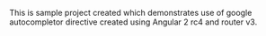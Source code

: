 This is sample project created which demonstrates use of google autocompletor directive created using Angular 2 rc4 and router v3.
